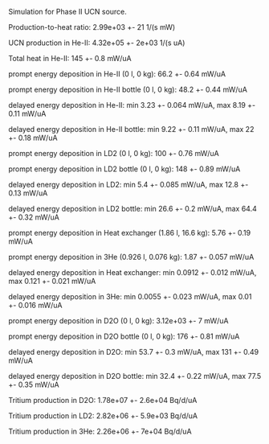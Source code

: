 Simulation for Phase II UCN source.

Production-to-heat ratio:
2.99e+03 +- 21 1/(s mW)

UCN production in He-II:
4.32e+05 +- 2e+03 1/(s uA)

Total heat in He-II:
145 +- 0.8 mW/uA

prompt energy deposition in He-II (0 l, 0 kg):
66.2 +- 0.64 mW/uA

prompt energy deposition in He-II bottle (0 l, 0 kg):
48.2 +- 0.44 mW/uA

delayed energy deposition in He-II:
min 3.23 +- 0.064 mW/uA, max 8.19 +- 0.11 mW/uA

delayed energy deposition in He-II bottle:
min 9.22 +- 0.11 mW/uA, max 22 +- 0.18 mW/uA

prompt energy deposition in LD2 (0 l, 0 kg):
100 +- 0.76 mW/uA

prompt energy deposition in LD2 bottle (0 l, 0 kg):
148 +- 0.89 mW/uA

delayed energy deposition in LD2:
min 5.4 +- 0.085 mW/uA, max 12.8 +- 0.13 mW/uA

delayed energy deposition in LD2 bottle:
min 26.6 +- 0.2 mW/uA, max 64.4 +- 0.32 mW/uA

prompt energy deposition in Heat exchanger (1.86 l, 16.6 kg):
5.76 +- 0.19 mW/uA

prompt energy deposition in 3He (0.926 l, 0.076 kg):
1.87 +- 0.057 mW/uA

delayed energy deposition in Heat exchanger:
min 0.0912 +- 0.012 mW/uA, max 0.121 +- 0.021 mW/uA

delayed energy deposition in 3He:
min 0.0055 +- 0.023 mW/uA, max 0.01 +- 0.016 mW/uA

prompt energy deposition in D2O (0 l, 0 kg):
3.12e+03 +- 7 mW/uA

prompt energy deposition in D2O bottle (0 l, 0 kg):
176 +- 0.81 mW/uA

delayed energy deposition in D2O:
min 53.7 +- 0.3 mW/uA, max 131 +- 0.49 mW/uA

delayed energy deposition in D2O bottle:
min 32.4 +- 0.22 mW/uA, max 77.5 +- 0.35 mW/uA

Tritium production in D2O:
1.78e+07 +- 2.6e+04 Bq/d/uA

Tritium production in LD2:
2.82e+06 +- 5.9e+03 Bq/d/uA

Tritium production in 3He:
2.26e+06 +- 7e+04 Bq/d/uA

